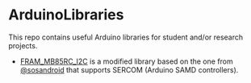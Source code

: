 # ArduinoLibraries

This repo contains useful Arduino libraries for student and/or research projects.

- [FRAM_MB85RC_I2C](https://github.com/jakorten/ArduinoLibraries/tree/main/FRAM_MB85RC_I2C) is a modified library based on the one from [@sosandroid](https://github.com/sosandroid/FRAM_MB85RC_I2C) that supports SERCOM (Arduino SAMD controllers).

